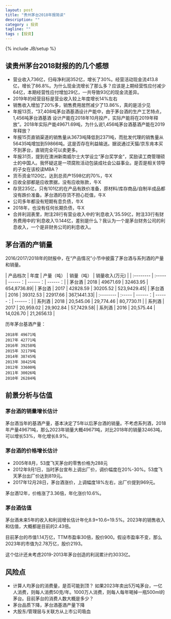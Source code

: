 ```yaml
---
layout: post
title: "贵州茅台2018年报简读"
description: ""
category : 投资
tagline: ""
tags : [投资]
---
```

{% include JB/setup %}


## 读贵州茅台2018财报的的几个感想

* 营业收入736亿，归母净利润352亿，增长了30%。经营活动现金流413.8亿，增长了86.8%。为什么现金流增长了那么多？应该是上期经营性应付减少64亿，本期经营性应付增加29亿，一共导致93亿的现金流差异。
* 2019年的经营目标是营业收入较上年度增长14%左右
* 销售收入增加了20%多，销售费用居然减少了13.86%，真的是活少见
* 年报13页，“37,408吨茅台酒基酒设计产能中，由于茅台酒的生产工艺特点，1,456吨茅台酒基酒
  设计产能在2018年10月投产，实际产能将在2019年释放”。2018年实际产能49671.69吨，为什么说1,456吨茅台酒基酒产能在2019年释放？
* 年报15页直销渠道的销售量从3673吨降低到2371吨，而批发代理的销售量从56435吨增加到59866吨。这是否存在利益输送。据说通过天猫/京东肯本买不到茅台，直销完全可以卖更多。
* 年报31页，提到在澳洲新南威尔士大学设立“茅台奖学金”，奖励读工商管理硕士的中国人。我怀疑这是一项腐败活动包装成社会公益事业。是否是相关领导的子女在该校读MBA？
* 货币资金1120亿，达到总资产1598亿的70%，牛X
* 应收全部都是应收票据，没有应收账款，牛X
* 存货235亿，只有101亿的在产品有跌价准备，原材料/库存商品/自制半成品都没有跌价准备。茅台酒的存货不担心贬值，牛X
* 公司多年都没有短期有息负债，牛X
* 2018年，也没有任何长期负债，牛X
* 合并利润表里，附注28行有营业收入中的‘利息收入’35.59亿，附注33行有财务费用中的‘利息收入’0.144亿，差别是什么？我认为一个是茅台财务公司的利息收入，一个是非财务公司的利息收入。

## 茅台酒的产销量

2016/2017/2018年的财报中，在“产品情况”小节中披露了茅台酒与系列酒的产量和销量。

| 产品档次 |    年度  |  产量（吨）  |    销量（吨） |    销量收入(万元) |
| :-------- | :----- | ------：| ------：| ------：|
| 茅台酒 |    2018  |  49671.69 | 32463.95 | 654,8736.89|
| 茅台酒 |    2017  |  42828.59 | 30205.52 | 523,9429.45|
| 茅台酒 |    2016  |  39312.53 | 22917.66  | 367,1441.33|
| :-------- | :----- | ------：| ------：| ------：|
| 系列酒 |    2018  |  20,545.06  | 29,774.46  | 80,7730.11 |
| 系列酒 |    2017  |  20,959.02 | 29,902.84 | 57,7429.58|
| 系列酒 |    2016  |  20,575.44  | 14,026.70  | 21,2656.13 |




历年茅台基酒产量：

    2018年 49671吨
    2017年 42771吨
    2016年 39258吨
    2015年 32179吨
    2014年 38745吨
    2013年 38425吨
    2012年 33600吨
    2011年 30026吨
    2010年 26284吨




## 前景分析与估值

### 茅台酒的销量增长估计

茅台酒当年的基酒产量，基本决定了5年以后茅台酒的销量。不考虑系列酒，2018年产量49671吨，那么2023年销量大概49671吨，对比2018年的销量32463吨，可以增长53%，年化增长8.9%。

### 茅台酒的价格增长估计

* 2005年8月，53度飞天茅台的零售价格为288元
* 2012年9月1日，当时茅台宣布上调出厂价，调价幅度在20%-30%。53度飞天茅台出厂价达到819元。
* 2017年12月28日，茅台酒涨价，上调幅度18%左右，出厂价提到969元。

茅台酒12年，价格涨了3.36倍，年化涨价10.6%。

### 茅台酒估值

茅台酒未来5年的收入和利润增长估计年化8.9+10.6=19.5%。2023年的销售收入和估值，大概都是目前的2.43倍。

目前茅台的市值1.14万亿，TTM市盈率30倍，股价900。假设市盈率不变，那么2023年的市值为2.78万亿，股价2193。

这个估计还未考虑2019-2013年茅台创造的利润累计约3033亿。


## 风险点

* 计算人均茅台的消费量，是否可能到顶？ 如果2023年卖出5万吨茅台，一亿人消费，则每人消费50克/年。1000万人消费，则每人每年喝掉一瓶500ml的茅台。目前茅台的消费人数大概是多少？
* 茅台品质下降，茅台酒基酒产量下降
* 大股东/管理层与关联方从上市公司吸血

